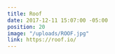 ```yaml
---
title: Roof
date: 2017-12-11 15:07:00 -05:00
position: 20
image: "/uploads/ROOF.jpg"
link: https://roof.io/
---
```



